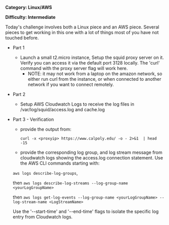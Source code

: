 **Category: Linux/AWS**

**Difficulty: Intermediate**

Today's challenge involves both a Linux piece and an AWS piece. Several pieces to get working in 
this one with a lot of things most of you have not touched before.

* Part 1
  * Launch a small t2.micro instance, Setup the squid proxy server on it. Verify you can access it
 via the default port 3128 locally.  The 'curl' command with the proxy server flag will work here.
    * NOTE: it may not work from a laptop on the amazon network, so either run curl from the instance,
   or when connected to another network if you want to connect remotely.
* Part 2
  * Setup AWS Cloudwatch Logs to receive the log files in /var/log/squid/access.log and cache.log
* Part 3 - Verification
  * provide the output from:
  
    `curl -x <proxyip> https://www.calpoly.edu/ -o - 2>&1  | head -15`
 
  * provide the corresponding log group, and log stream message from cloudwatch logs showing the
  access.log connection statement. Use the AWS CLI commands starting with:
  
  `aws logs describe-log-groups`, 
  
  then `aws logs describe-log-streams --log-group-name <yourLogGroupName>`
  
  then `aws logs get-log-events --log-group-name <yourLogGroupName> --log-stream-name <LogStreamName>`
  
  Use the '--start-time' and '--end-time' flags to isolate the specific log entry from Cloudwatch logs.
  

